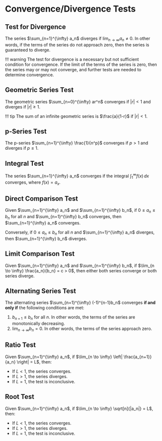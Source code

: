 # Convergence/Divergence Tests

## Test for Divergence
The series $\sum_{n=1}^{\infty} a_n$ diverges if $\lim_{n \to \infty} a_n \neq 0$. In other words, if the terms of the series do not approach zero, then the series is guaranteed to diverge.

!!! warning
    The test for divergence is a necessary but not sufficient condition for convergence. If the limit of the terms of the series is zero, then the series may or may not converge, and further tests are needed to determine convergence.

## Geometric Series Test
The geometric series $\sum_{n=0}^{\infty} ar^n$ converges if $|r| < 1$ and diverges if $|r| \geq 1$. 

!!! tip
    The sum of an infinite geometric series is $\frac{a}{1-r}$ if $|r| < 1$.

## p-Series Test
The p-series $\sum_{n=1}^{\infty} \frac{1}{n^p}$ converges if $p > 1$ and diverges if $p \leq 1$.

## Integral Test
The series $\sum_{n=1}^{\infty} a_n$ converges if the integral $\int_{1}^{\infty} f(x) \, dx$ converges, where $f(x) = a_x$.

## Direct Comparison Test
Given $\sum_{n=1}^{\infty} a_n$ and $\sum_{n=1}^{\infty} b_n$, if $0 \leq a_n \leq b_n$ for all $n$ and $\sum_{n=1}^{\infty} b_n$ converges, then $\sum_{n=1}^{\infty} a_n$ converges. 

Conversely, if $0 \leq a_n \leq b_n$ for all $n$ and $\sum_{n=1}^{\infty} a_n$ diverges, then $\sum_{n=1}^{\infty} b_n$ diverges.

## Limit Comparison Test
Given $\sum_{n=1}^{\infty} a_n$ and $\sum_{n=1}^{\infty} b_n$, if $\lim_{n \to \infty} \frac{a_n}{b_n} = c > 0$, then either both series converge or both series diverge.

## Alternating Series Test
The alternating series $\sum_{n=1}^{\infty} (-1)^{n-1}b_n$ converges **if and only if** the following conditions are met:

1. $b_{n+1} \leq b_n$ for all $n$. In other words, the terms of the series are monotonically decreasing.
2. $\lim_{n \to \infty} b_n = 0$. In other words, the terms of the series approach zero.

## Ratio Test
Given $\sum_{n=1}^{\infty} a_n$, if $\lim_{n \to \infty} \left| \frac{a_{n+1}}{a_n} \right| = L$, then:

- If $L < 1$, the series converges.
- If $L > 1$, the series diverges.
- If $L = 1$, the test is inconclusive.

## Root Test
Given $\sum_{n=1}^{\infty} a_n$, if $\lim_{n \to \infty} \sqrt[n]{|a_n|} = L$, then:

- If $L < 1$, the series converges.
- If $L > 1$, the series diverges.
- If $L = 1$, the test is inconclusive.



